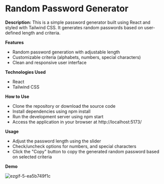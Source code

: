 # Random Password Generator

**Description:**
This is a simple password generator built using React and styled with Tailwind CSS. It generates random passwords based on user-defined length and criteria.

**Features**
- Random password generation with adjustable length
- Customizable criteria (alphabets, numbers, special characters)
- Clean and responsive user interface

**Technologies Used**
- React
- Tailwind CSS

**How to Use**
- Clone the repository or download the source code
- Install dependencies using npm install
- Run the development server using npm start
- Access the application in your browser at http://localhost:5173/

**Usage**
- Adjust the password length using the slider
- Check/uncheck options for numbers, and special characters
- Click the "Copy" button to copy the generated random password based on selected criteria

**Demo**

![ezgif-5-ea5b749f1c](https://github.com/rumman-ahmar/react-random-password-generator/assets/72764336/2df90c57-2cc6-4ccf-a47f-002ee7b1107d)
